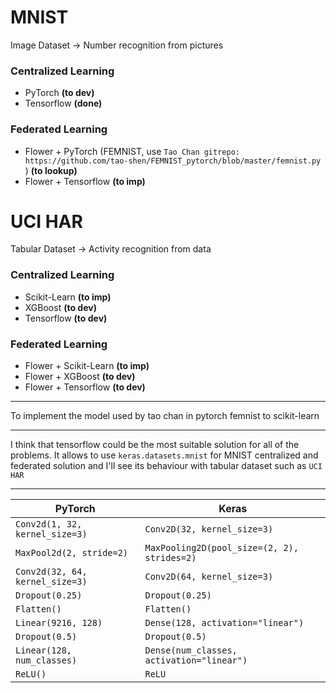 # MNIST
Image Dataset -> Number recognition from pictures 

### Centralized Learning 
- PyTorch **(to dev)**
- Tensorflow **(done)**

### Federated Learning 
- Flower + PyTorch (FEMNIST, use `Tao Chan gitrepo: https://github.com/tao-shen/FEMNIST_pytorch/blob/master/femnist.py` ) **(to lookup)**
- Flower + Tensorflow **(to imp)**


# UCI HAR
Tabular Dataset -> Activity recognition from data

### Centralized Learning 
- Scikit-Learn **(to imp)**
- XGBoost **(to dev)**
- Tensorflow **(to dev)**

### Federated Learning
- Flower + Scikit-Learn **(to imp)**
- Flower + XGBoost **(to dev)**
- Flower + Tensorflow **(to dev)**

---

To implement the model used by tao chan in pytorch femnist to scikit-learn

--- 

I think that tensorflow could be the most suitable solution for all of the problems. It allows to use `keras.datasets.mnist` for MNIST centralized and federated solution and I'll see its behaviour with tabular dataset such as `UCI HAR`

---

| PyTorch                           | Keras                                          |
|-----------------------------------|------------------------------------------------|
| `Conv2d(1, 32, kernel_size=3)`    | `Conv2D(32, kernel_size=3)`                    |
| `MaxPool2d(2, stride=2)`          | `MaxPooling2D(pool_size=(2, 2), strides=2)`    |
| `Conv2d(32, 64, kernel_size=3)`   | `Conv2D(64, kernel_size=3)`                    |
| `Dropout(0.25)`                   | `Dropout(0.25)`                                |
| `Flatten()`                       | `Flatten()`                                    |
| `Linear(9216, 128)`               | `Dense(128, activation="linear")`              |
| `Dropout(0.5)`                    | `Dropout(0.5)`                                 |
| `Linear(128, num_classes)`        | `Dense(num_classes, activation="linear")`      |
| `ReLU()`                          | `ReLU`                                         |